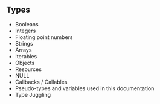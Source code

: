 ## Types
  - Booleans
  - Integers
  - Floating point numbers
  - Strings
  - Arrays
  - Iterables
  - Objects
  - Resources
  - NULL
  - Callbacks / Callables
  - Pseudo-types and variables used in this documentation
  - Type Juggling